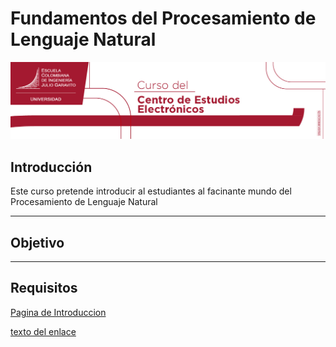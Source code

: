 # Fundamentos del Procesamiento de Lenguaje Natural
<img src="Banner_CEEE.jpeg">


## **Introducción**
Este curso pretende introducir al estudiantes al facinante mundo del Procesamiento de Lenguaje Natural

---
## **Objetivo**

---
## **Requisitos**


[Pagina de Introduccion](https://github.com/jchaparrop75/Fundamentos-de-Procesamiento-Natural-del-Lenguaje---NLP/tree/Introduccion)


[texto del enlace](https://www.youtube.com/watch?v=PLdecwVnewc)
